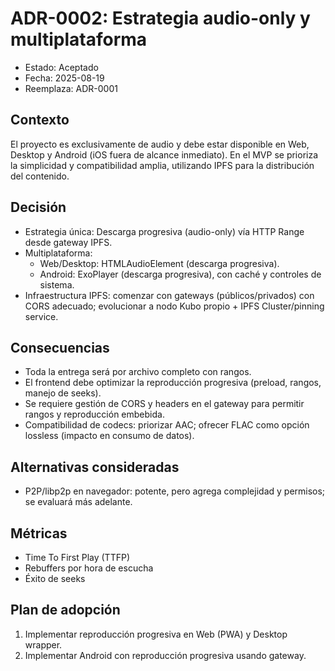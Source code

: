 # ADR-0002: Estrategia audio-only y multiplataforma

- Estado: Aceptado
- Fecha: 2025-08-19
- Reemplaza: ADR-0001

## Contexto
El proyecto es exclusivamente de audio y debe estar disponible en Web, Desktop y Android (iOS fuera de alcance inmediato). En el MVP se prioriza la simplicidad y compatibilidad amplia, utilizando IPFS para la distribución del contenido.

## Decisión
- Estrategia única: Descarga progresiva (audio-only) vía HTTP Range desde gateway IPFS.
- Multiplataforma:
  - Web/Desktop: HTMLAudioElement (descarga progresiva).
  - Android: ExoPlayer (descarga progresiva), con caché y controles de sistema.
- Infraestructura IPFS: comenzar con gateways (públicos/privados) con CORS adecuado; evolucionar a nodo Kubo propio + IPFS Cluster/pinning service.

## Consecuencias
- Toda la entrega será por archivo completo con rangos.
- El frontend debe optimizar la reproducción progresiva (preload, rangos, manejo de seeks).
- Se requiere gestión de CORS y headers en el gateway para permitir rangos y reproducción embebida.
- Compatibilidad de codecs: priorizar AAC; ofrecer FLAC como opción lossless (impacto en consumo de datos).

## Alternativas consideradas
- P2P/libp2p en navegador: potente, pero agrega complejidad y permisos; se evaluará más adelante.

## Métricas
- Time To First Play (TTFP)
- Rebuffers por hora de escucha
- Éxito de seeks

## Plan de adopción
1. Implementar reproducción progresiva en Web (PWA) y Desktop wrapper.
2. Implementar Android con reproducción progresiva usando gateway.
